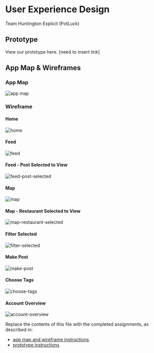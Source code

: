 # User Experience Design
Team Huntington Explicit (PotLuck)

## Prototype
View our prototype here. [need to insert link]

## App Map & Wireframes
### App Map
![app map](./ux-design/AppMap.png)

### Wireframe
#### Home
![home](./ux-design/Home.png)

#### Feed
![feed](./ux-design/Feed.png)

#### Feed - Post Selected to View
![feed-post-selected](./ux-design/FeedPostSelected.png)

#### Map
![map](./ux-design/Map.png)

#### Map - Restaurant Selected to View
![map-restaurant-selected](./ux-design/MapRestaurantSelected.png)

#### Filter Selected
![filter-selected](./ux-design/FilterButtonSelected.png)

#### Make Post
![make-post](./ux-design/MakePost.png)

#### Choose Tags
![choose-tags](./ux-design/AppMap.png)

#### Account Overview
![account-overview](./ux-design/AccountOverview.png)


Replace the contents of this file with the completed assignments, as described in:

- [app map and wireframe instructions](./instructions-app-map-wireframe.md).
- [prototype instructions](./instructions-prototype.md)
